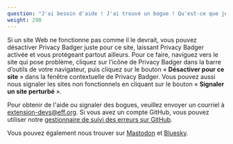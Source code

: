 ```yaml
---
question: "J'ai besoin d'aide ! J'ai trouvé un bogue ! Qu'est-ce que je dois faire ?"
weight: 290
---
```


Si un site Web ne fonctionne pas comme il le devrait, vous pouvez désactiver Privacy Badger juste pour ce site, laissant Privacy Badger activée et vous protégeant partout ailleurs. Pour ce faire, naviguez vers le site qui pose problème, cliquez sur l’icône de Privacy Badger dans la barre d’outils de votre navigateur, puis cliquez sur le bouton « **Désactiver pour ce site** » dans la fenêtre contextuelle de Privacy Badger. Vous pouvez aussi nous signaler les sites non fonctionnels en cliquant sur le bouton « **Signaler un site perturbé** ».

Pour obtenir de l'aide ou signaler des bogues, veuillez envoyer un courriel à [extension-devs@eff.org](mailto:extension-devs@eff.org). Si vous avez un compte GitHub, vous pouvez utiliser notre [gestionnaire de suivi des erreurs sur GitHub](https://github.com/EFForg/privacybadger/issues).

Vous pouvez également nous trouver sur [Mastodon](https://mastodon.social/@privacybadger) et [Bluesky](https://bsky.app/profile/privacybadger.bsky.social).
